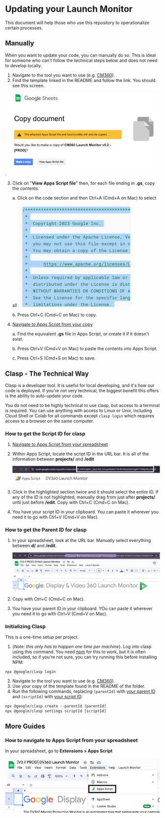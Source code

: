 # Updating your Launch Monitor

This document will help those who use this repository to operationalize certain processes.

## Manually

When you want to update your code, you can manually do so. This is ideal for someone who can't follow the technical steps below and does not need to develop locally.

1. Navigate to the tool you want to use (e.g. [CM360](/cm360/)).
2. Find the template linked in the README and follow the link. You should see this screen.

![copy screen for Google Sheets](resources/copy.png).

3. Click on "**View Apps Script file**" then, for each file ending in **.gs**, copy the contents.

   a. Click on the code section and then Ctrl+A (Cmd+A on Mac) to select all
   ![Select all](resources/select-all.png)

   b. Press Ctrl+C (Cmd+C on Mac) to copy.

4. [Navigate to Apps Script from your copy](#how-to-navigate-to-apps-script-from-your-spreadsheet)

   a. Find the equivalent **.gs** file in Apps Script, or create it if it doesn't exist.

   b. Press Ctrl+V (Cmd+V on Mac) to paste the contents into Apps Script.

   c. Press Ctrl+S (Cmd+S on Mac) to save.

## Clasp - The Technical Way

Clasp is a developer tool. It is useful for local developing, and it's how our code is deployed. If you're not very technical, the biggest benefit this offers is the ability to auto-update your code.

You do not need to be highly technical to use clasp, but access to a terminal is required. You can use anything with access to Linux or Unix, including Cloud Shell or Colab for all commands except `clasp login` which requires access to a browser on the same computer.

### How to get the Script ID for clasp

1. [Navigate to Apps Script from your spreadsheet](#how-to-navigate-to-apps-script-from-your-spreadsheet)

2. Within Apps Script, locate the script ID in the URL bar. It is all of the information between **projects/** and **/edit**

   ![URL bar ID location](resources/appsscript-id.png)

3. Click in the highlighted section twice and it should select the entire ID. If any of the ID is not highlighted, manually drag from just after **projects/** until just before **/edit**. Copy with Ctrl+C (Cmd+C on Mac).

4. You have your script ID in your clipboard. You can paste it wherever you need it to go with Ctrl+V (Cmd+V on Mac).

### How to get the Parent ID for clasp

1. In your spreadsheet, look at the URL bar. Manually select everything between **d/** and **/edit**.

   ![URL bar ID location](resources/sheet-id.png)

2. Copy with Ctrl+C (Cmd+C on Mac).

3. You have your parent ID in your clipboard. YOu can paste it wherever you need it to go with Ctrl+V (Cmd+V on Mac).

### Initializing Clasp

This is a one-time setup per project.

1. (_Note: this only has to happen one time per machine_).
   Log into clasp using this command. You need [npm](https://docs.npmjs.com/downloading-and-installing-node-js-and-npm) for this to work, but it is often included, so if you're not sure, you can try running this before installing NPM:

```
npx @google/clasp login
```

2. Navigate to the tool you want to use (e.g. [CM360](/cm360/)).
3. Use your copy of the template found in the README of the folder.
4. Run the following commands, replacing `[parentId]` with [your parent ID](#how-to-get-the-parent-id-for-clasp) and `[scriptId]` with [your script ID](#how-to-get-the-script-id-for-clasp):

```
npx @google/clasp create --parentId [parentId]
npx @google/clasp settings scriptId [scriptId]
```

## More Guides

### How to navigate to Apps Script from your spreadsheet

In your spreadsheet, go to **Extensions > Apps Script**

![Apps Script menu](resources/appsscript-menu.png)

